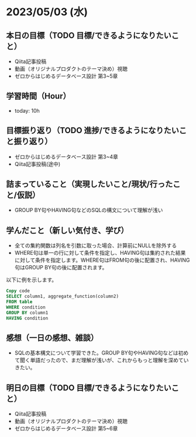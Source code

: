 # 2023/05/03 (水)

## 本日の目標（TODO 目標/できるようになりたいこと）

- Qiita記事投稿
- 動画（オリジナルプロダクトのテーマ決め）視聴
- ゼロからはじめるデータベース設計 第3~5章

## 学習時間（Hour）

- today: 10h

## 目標振り返り（TODO 進捗/できるようになりたいこと振り返り）

- ゼロからはじめるデータベース設計 第3~4章
- Qiita記事投稿(途中)

## 詰まっていること（実現したいこと/現状/行ったこと/仮説）

- GROUP BY句やHAVING句などのSQLの構文について理解が浅い

## 学んだこと（新しい気付き、学び）

- 全ての集約関数は列名を引数に取った場合、計算前にNULLを除外する
- WHERE句は単一の行に対して条件を指定し、HAVING句は集約された結果に対して条件を指定します。WHERE句はFROM句の後に配置され、HAVING句はGROUP BY句の後に配置されます。

以下に例を示します。

```sql
Copy code
SELECT column1, aggregate_function(column2)
FROM table
WHERE condition
GROUP BY column1
HAVING condition
```

## 感想（一日の感想、雑談）

- SQLの基本構文について学習できた。GROUP BY句やHAVING句などは初めて聞く単語だったので、まだ理解が浅いが、これからもっと理解を深めていきたい。

## 明日の目標（TODO 目標/できるようになりたいこと）

- Qiita記事投稿
- 動画（オリジナルプロダクトのテーマ決め）視聴
- ゼロからはじめるデータベース設計 第5~6章
